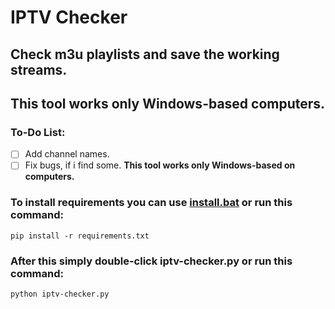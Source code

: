 # IPTV Checker
## Check m3u playlists and save the working streams.
## This tool works only Windows-based computers.
### To-Do List:
- [ ] Add channel names.
- [ ] Fix bugs, if i find some.
**This tool works only Windows-based on computers.**
### To install requirements you can use [install.bat](https://github.com/Liniuta/IPTV-Checker/blob/main/scripts/install.bat) or run this command:
```
pip install -r requirements.txt
```
### After this simply double-click iptv-checker.py or run this command:
```
python iptv-checker.py
```

​